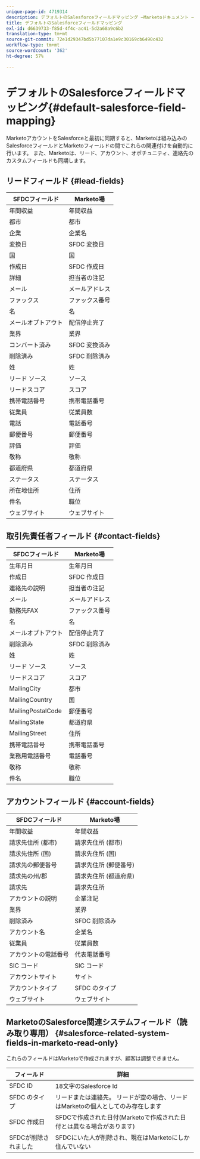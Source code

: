 ```yaml
---
unique-page-id: 4719314
description: デフォルトのSalesforceフィールドマッピング —Marketoドキュメント — 製品ドキュメント
title: デフォルトのSalesforceフィールドマッピング
exl-id: d6639733-f85d-4f4c-ac41-5d2a68a9c6b2
translation-type: tm+mt
source-git-commit: 72e1d29347bd5b77107da1e9c30169cb6490c432
workflow-type: tm+mt
source-wordcount: '362'
ht-degree: 57%

---
```


# デフォルトのSalesforceフィールドマッピング{#default-salesforce-field-mapping}

MarketoアカウントをSalesforceと最初に同期すると、Marketoは組み込みのSalesforceフィールドとMarketoフィールドの間でこれらの関連付けを自動的に行います。 また、Marketoは、リード、アカウント、オポチュニティ、連絡先のカスタムフィールドも同期します。

## リードフィールド {#lead-fields}

| SFDCフィールド | Marketo場 |
|---|---|
| 年間収益 | 年間収益 |
| 都市 | 都市 |
| 企業 | 企業名 |
| 変換日 | SFDC 変換日 |
| 国 | 国 |
| 作成日 | SFDC 作成日 |
| 詳細 | 担当者の注記 |
| メール | メールアドレス |
| ファックス | ファックス番号 |
| 名  | 名  |
| メールオプトアウト | 配信停止完了 |
| 業界 | 業界 |
| コンバート済み | SFDC 変換済み |
| 削除済み | SFDC 削除済み |
| 姓 | 姓 |
| リード ソース | ソース |
| リードスコア | スコア |
| 携帯電話番号 | 携帯電話番号 |
| 従業員 | 従業員数 |
| 電話 | 電話番号 |
| 郵便番号 | 郵便番号 |
| 評価 | 評価 |
| 敬称 | 敬称 |
| 都道府県 | 都道府県 |
| ステータス | ステータス |
| 所在地住所 | 住所 |
| 件名 | 職位 |
| ウェブサイト | ウェブサイト |

## 取引先責任者フィールド {#contact-fields}

| SFDCフィールド | Marketo場 |
|---|---|
| 生年月日 | 生年月日 |
| 作成日 | SFDC 作成日 |
| 連絡先の説明 | 担当者の注記 |
| メール | メールアドレス |
| 勤務先FAX | ファックス番号 |
| 名  | 名  |
| メールオプトアウト | 配信停止完了 |
| 削除済み | SFDC 削除済み |
| 姓 | 姓 |
| リード ソース | ソース |
| リードスコア | スコア |
| MailingCity | 都市 |
| MailingCountry | 国 |
| MailingPostalCode | 郵便番号 |
| MailingState | 都道府県 |
| MailingStreet | 住所 |
| 携帯電話番号 | 携帯電話番号 |
| 業務用電話番号 | 電話番号 |
| 敬称 | 敬称 |
| 件名 | 職位 |

## アカウントフィールド {#account-fields}

| SFDCフィールド | Marketo場 |
|---|---|
| 年間収益 | 年間収益 |
| 請求先住所 (都市) | 請求先住所 (都市) |
| 請求先住所 (国) | 請求先住所 (国) |
| 請求先の郵便番号 | 請求先住所 (郵便番号) |
| 請求先の州/郡 | 請求先住所 (都道府県) |
| 請求先 | 請求先住所 |
| アカウントの説明 | 企業注記 |
| 業界 | 業界 |
| 削除済み | SFDC 削除済み |
| アカウント名 | 企業名 |
| 従業員 | 従業員数 |
| アカウントの電話番号 | 代表電話番号 |
| SIC コード | SIC コード |
| アカウントサイト | サイト |
| アカウントタイプ | SFDC のタイプ |
| ウェブサイト | ウェブサイト |

## MarketoのSalesforce関連システムフィールド（読み取り専用） {#salesforce-related-system-fields-in-marketo-read-only}

これらのフィールドはMarketoで作成されますが、顧客は調整できません。

| フィールド | 詳細 |
|---|---|
| SFDC ID | 18文字のSalesforce Id |
| SFDC のタイプ | リードまたは連絡先。 リードが空の場合、リードはMarketoの個人としてのみ存在します |
| SFDC 作成日 | SFDCで作成された日付(Marketoで作成された日付とは異なる場合があります) |
| SFDCが削除されました | SFDCにいた人が削除され、現在はMarketoにしか住んでいない |
